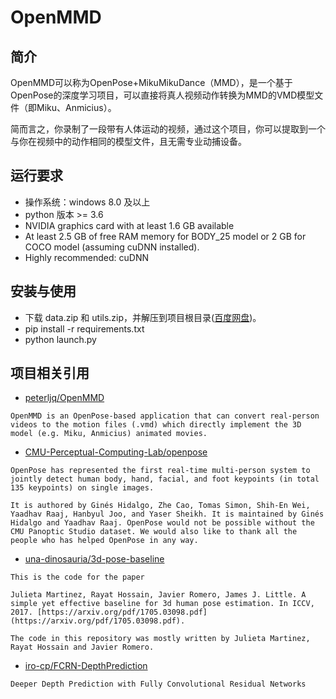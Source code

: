# OpenMMD
## 简介
OpenMMD可以称为OpenPose+MikuMikuDance（MMD），是一个基于OpenPose的深度学习项目，可以直接将真人视频动作转换为MMD的VMD模型文件（即Miku、Anmicius）。

简而言之，你录制了一段带有人体运动的视频，通过这个项目，你可以提取到一个与你在视频中的动作相同的模型文件，且无需专业动捕设备。

## 运行要求
* 操作系统：windows 8.0 及以上
* python 版本 >= 3.6
* NVIDIA graphics card with at least 1.6 GB available 
* At least 2.5 GB of free RAM memory for BODY_25 model or 2 GB for COCO model (assuming cuDNN installed).  
* Highly recommended: cuDNN

## 安装与使用
* 下载 data.zip 和 utils.zip，并解压到项目根目录([百度网盘]())。
* pip install -r requirements.txt
* python launch.py

## 项目相关引用
* [peterljq/OpenMMD](https://github.com/peterljq/OpenMMD)
```
OpenMMD is an OpenPose-based application that can convert real-person videos to the motion files (.vmd) which directly implement the 3D model (e.g. Miku, Anmicius) animated movies.
```

* [CMU-Perceptual-Computing-Lab/openpose](https://github.com/CMU-Perceptual-Computing-Lab/openpose)
```
OpenPose has represented the first real-time multi-person system to jointly detect human body, hand, facial, and foot keypoints (in total 135 keypoints) on single images.

It is authored by Ginés Hidalgo, Zhe Cao, Tomas Simon, Shih-En Wei, Yaadhav Raaj, Hanbyul Joo, and Yaser Sheikh. It is maintained by Ginés Hidalgo and Yaadhav Raaj. OpenPose would not be possible without the CMU Panoptic Studio dataset. We would also like to thank all the people who has helped OpenPose in any way.
```

* [una-dinosauria/3d-pose-baseline](https://github.com/una-dinosauria/3d-pose-baseline)
```
This is the code for the paper

Julieta Martinez, Rayat Hossain, Javier Romero, James J. Little. A simple yet effective baseline for 3d human pose estimation. In ICCV, 2017. [https://arxiv.org/pdf/1705.03098.pdf](https://arxiv.org/pdf/1705.03098.pdf).

The code in this repository was mostly written by Julieta Martinez, Rayat Hossain and Javier Romero.
```

* [iro-cp/FCRN-DepthPrediction](https://github.com/iro-cp/FCRN-DepthPrediction)
```
Deeper Depth Prediction with Fully Convolutional Residual Networks
```
